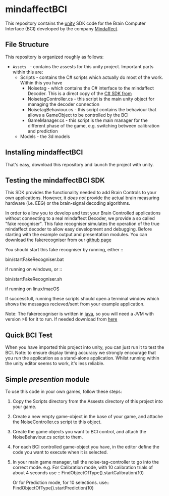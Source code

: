 mindaffectBCI
=============
This repository contains the [unity](unity.com) SDK code for the Brain Computer Interface (BCI) developed by the company [Mindaffect](https://mindaffect.nl).

File Structure
--------------
This repository is organized roughly as follows:

 - `Assets ` - contains the assests for this unity project.  Important parts within this are:
   - Scripts - contains the C# scripts which actually do most of the work.  Within this you have
     - Noisetag - which contains the C# interface to the mindaffect Decoder.  This is a direct copy of the [C# SDK from](github.com/mindaffect/csharpmindaffectBCI)
     - NoisetagController.cs - this script is the main unity object for managing the decoder connection
     - NoisetagBehaviour.cs - this script contains the behaviour that allows a GameObject to be controlled by the BCI
     - GameManager.cs - this script is the main manager for the different phase of the game, e.g. switching between calibration and prediction
   - Models - the 3d models

Installing mindaffectBCI
------------------------

That's easy, download this repository and launch the project with unity.


Testing the mindaffectBCI SDK
-----------------------------

This SDK provides the functionality needed to add Brain Controls to your own applications.  However, it *does not* provide the actual brain measuring hardware (i.e. EEG) or the brain-signal decoding algorithms. 

In order to allow you to develop and test your Brain Controlled applications without connecting to a real mindaffect Decoder, we provide a so called "fake recogniser".  This fake recogniser simulates the operation of the true mindaffect decoder to allow easy development and debugging.  Before starting with the example output and presentation modules.  You can download the fakerecogniser from our [github page](https://github.com/mindaffect/pymindaffectBCI/tree/master/bin)

You should start this fake recogniser by running, either ::

  bin/startFakeRecogniser.bat
  
if running on windows, or  ::

  bin/startFakeRecogniser.sh

if running on linux/macOS

If successfull, running these scripts should open a terminal window which shows the messages recieved/sent from your example application.

Note: The fakerecogniser is written in [java](https://www.java.com), so you will need a JVM with version >8 for it to run.  If needed download from [here](https://www.java.com/ES/download/)

Quick BCI Test
--------------

When you have imported this project into unity, you can just run it to test the BCI. Note: to ensure display timing accuracy we strongly encourage that you run the application as a stand-alone application.  Whilst running within the unity editor seems to work, it's less reliable.

Simple *presention* module
----------------------------

To use this code in your own games, follow these steps:
  1. Copy the Scripts directory from the Assests directory of this project into your game.
  2. Create a new empty game-object in the base of your game, and attache the NoiseController.cs script to this object.
  3. Create the game objects you want to BCI control, and attach the NoiseBehaviour.cs script to them.
  4. For each BCI controlled game-object you have, in the editor define the code you want to execute when it is selected.
  5. In your main game manager, tell the noise-tag-controller to go into the correct mode. e.g.
     For Calibration mode, with 10 calibration trials of about 4 seconds use ::
        FindObjectOfType<NoisetagController>().startCalibration(10)

     Or for Prediction mode, for 10 selections. use::
        FindObjectOfType<NoisetagController>().startPrediction(10)
	